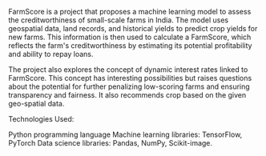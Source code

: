 FarmScore is a project that proposes a machine learning model to assess the creditworthiness of small-scale farms in India. The model uses geospatial data, land records, and historical yields to predict crop yields for new farms. This information is then used to calculate a FarmScore, which reflects the farm's creditworthiness by estimating its potential profitability and ability to repay loans.

The project also explores the concept of dynamic interest rates linked to FarmScore. This concept has interesting possibilities but raises questions about the potential for further penalizing low-scoring farms and ensuring transparency and fairness. It also recommends crop based on the given geo-spatial data.

Technologies Used:

Python programming language Machine learning libraries: TensorFlow, PyTorch Data science libraries: Pandas, NumPy, Scikit-image.
